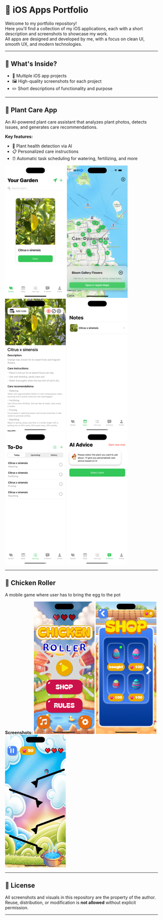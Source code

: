 # 📱 iOS Apps Portfolio

Welcome to my portfolio repository!  
Here you'll find a collection of my iOS applications, each with a short description and screenshots to showcase my work.  
All apps are designed and developed by me, with a focus on clean UI, smooth UX, and modern technologies.

---

## 🔹 What's Inside?
- 📸 Multiple iOS app projects
- 🖼 High-quality screenshots for each project
- ✏️ Short descriptions of functionality and purpose

---

## 🌿 Plant Care App
An AI-powered plant care assistant that analyzes plant photos, detects issues, and generates care recommendations.

**Key features:**
- 🌱 Plant health detection via AI  
- 📋 Personalized care instructions  
- ⏰ Automatic task scheduling for watering, fertilizing, and more  

<img src="Applications/FloraMind/fm1.png" width="200">
<img src="Applications/FloraMind/fm2.png" width="200">
<img src="Applications/FloraMind/fm3.png" width="200">

<img src="Applications/FloraMind/fm4.png" width="200">
<img src="Applications/FloraMind/fm5.png" width="200">
<img src="Applications/FloraMind/fm6.png" width="200">

---

## 🐣 Chicken Roller
A mobile game where user has to bring the egg to the pot

**Screenshots:**
<img src="Applications/Chicken Roller/ch1.png" width="200">
<img src="Applications/Chicken Roller/ch2.png" width="200">
<img src="Applications/Chicken Roller/ch3.png" width="200">

---

## 📜 License
All screenshots and visuals in this repository are the property of the author.  
Reuse, distribution, or modification is **not allowed** without explicit permission.

---
